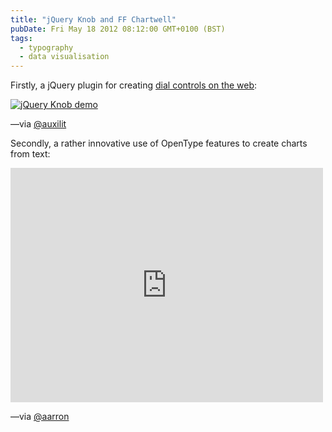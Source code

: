 ```yaml
---
title: "jQuery Knob and FF Chartwell"
pubDate: Fri May 18 2012 08:12:00 GMT+0100 (BST)
tags:
  - typography
  - data visualisation
---
```


<p>Firstly, a jQuery plugin for creating <a href="http://anthonyterrien.com/knob/">dial controls on the web</a>:</p>

<div><a href="http://anthonyterrien.com/knob/"><img src="https://domchristie.s3.amazonaws.com/knob.png" alt="jQuery Knob demo"></a></div>

<p>&#x2014;via <a href="https://twitter.com/#!/auxilit">@auxilit</a></p>

<p>Secondly, a rather innovative use of OpenType features to create charts from text:</p>

<iframe src="https://player.vimeo.com/video/41772735?title=0&amp;byline=0&amp;portrait=0&amp;color=ffffff" width="500" height="375" frameborder="0" webkitallowfullscreen="" mozallowfullscreen="" allowfullscreen></iframe>

<p>&#x2014;via <a href="https://twitter.com/#!/aarron">@aarron</a></p>
